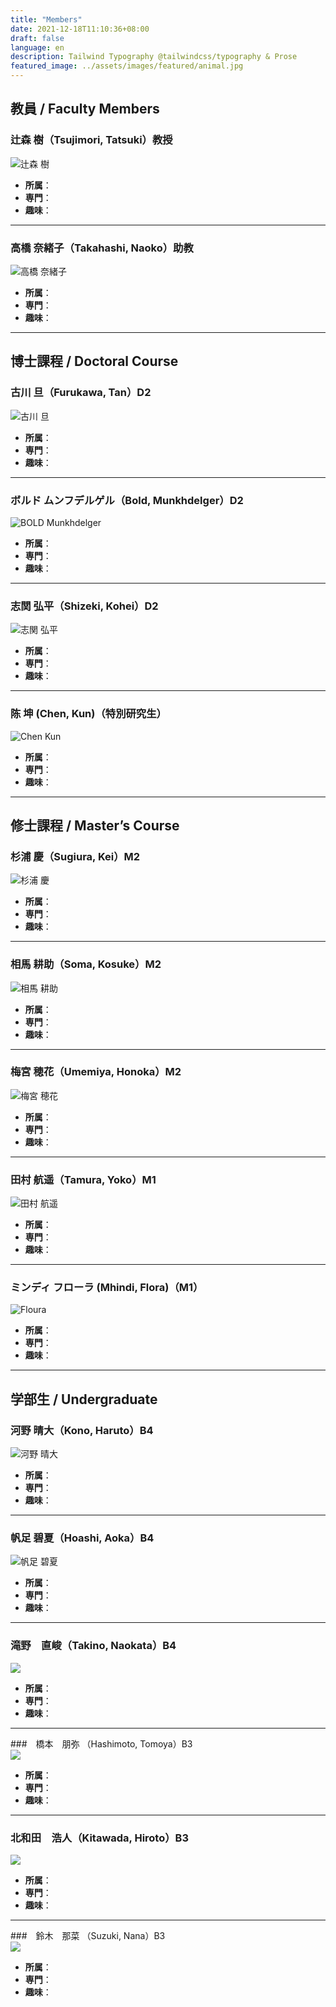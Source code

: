 ```yaml
---
title: "Members"
date: 2021-12-18T11:10:36+08:00
draft: false
language: en
description: Tailwind Typography @tailwindcss/typography & Prose
featured_image: ../assets/images/featured/animal.jpg
---
```

## 教員 / Faculty Members

### 辻森 樹（Tsujimori, Tatsuki）教授  
![辻森 樹](../assets/images/members/tsujimori.jpg)  
- **所属**：  
- **専門**：  
- **趣味**：  

---

### 高橋 奈緒子（Takahashi, Naoko）助教  
![高橋 奈緒子](../assets/images/members/takahashi.jpg)  
- **所属**：  
- **専門**：  
- **趣味**：  

---

## 博士課程 / Doctoral Course

### 古川 旦（Furukawa, Tan）D2  
![古川 旦](../assets/images/members/furukawa.jpg)  
- **所属**：  
- **専門**：  
- **趣味**：  

---

### ボルド ムンフデルゲル（Bold, Munkhdelger）D2  
![BOLD Munkhdelger](../assets/images/members/bold.jpg)  
- **所属**：  
- **専門**：  
- **趣味**：  

---

### 志関 弘平（Shizeki, Kohei）D2  
![志関 弘平](../assets/images/members/shizeki.jpg)  
- **所属**：  
- **専門**：  
- **趣味**：  

---

### 陈 坤 (Chen, Kun)（特別研究生）  
![Chen Kun](../assets/images/members/chen.jpg)  
- **所属**：  
- **専門**：  
- **趣味**：  

---

## 修士課程 / Master’s Course

### 杉浦 慶（Sugiura, Kei）M2  
![杉浦 慶](../assets/images/members/sugiura.jpg)  
- **所属**：  
- **専門**：  
- **趣味**：  

---

### 相馬 耕助（Soma, Kosuke）M2  
![相馬 耕助](../assets/images/members/soma.jpg)  
- **所属**：  
- **専門**：  
- **趣味**：  

---

### 梅宮 穂花（Umemiya, Honoka）M2  
![梅宮 穂花](../assets/images/members/umemiya.jpg)  
- **所属**：  
- **専門**：  
- **趣味**：  

---

### 田村 航遥（Tamura, Yoko）M1  
![田村 航遥](../assets/images/members/tamura.jpg)  
- **所属**：  
- **専門**：  
- **趣味**：  

---

### ミンディ フローラ (Mhindi, Flora)（M1）  
![Floura](../assets/images/members/floura.jpg)  
- **所属**：  
- **専門**：  
- **趣味**：  

---

## 学部生 / Undergraduate

### 河野 晴大（Kono, Haruto）B4  
![河野 晴大](../assets/images/members/kono.jpg)  
- **所属**：  
- **専門**：  
- **趣味**：  

---

### 帆足 碧夏（Hoashi, Aoka）B4  
![帆足 碧夏](../assets/images/members/hoashi.jpg)  
- **所属**：  
- **専門**：  
- **趣味**：  

---

###  滝野　直峻（Takino, Naokata）B4  
![](../assets/images/members/takino.jpg)  
- **所属**：  
- **専門**：  
- **趣味**：  



---

###　橋本　朋弥 （Hashimoto, Tomoya）B3             
![](../assets/images/members/takino.jpg)             
- **所属**：
- **専門**：
- **趣味**： 

---

###  北和田　浩人（Kitawada, Hiroto）B3             
![](../assets/images/members/takino.jpg)             
- **所属**：
- **専門**：
- **趣味**： 

---

###　鈴木　那菜 （Suzuki, Nana）B3             
![](../assets/images/members/takino.jpg)             
- **所属**：
- **専門**：
- **趣味**： 

 





